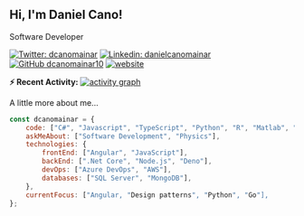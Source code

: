 <h2> Hi, I'm Daniel Cano! </h2>

Software Developer

[![Twitter: dcanomainar](https://img.shields.io/twitter/follow/dcanomainar?style=social)](https://twitter.com/dcanomainar)
[![Linkedin: danielcanomainar](https://img.shields.io/badge/-danielcanomainar-blue?style=flat-square&logo=Linkedin&logoColor=white&link=https://www.linkedin.com/in/daniel-cano-mainar-b3b087ba/)](https://www.linkedin.com/in/daniel-cano-mainar-b3b087ba/)
[![GitHub dcanomainar10](https://img.shields.io/github/followers/dcanomainar10?label=follow&style=social)](https://github.com/dcanomainar10)
[![website](https://img.shields.io/badge/Website-46a2f1.svg?&style=flat-square&logo=Google-Chrome&logoColor=white&link=https://dcanomainar10.github.io)](https://dcanomainar10.github.io)

**:zap: Recent Activity:**
[![activity graph](https://github-readme-activity-graph.vercel.app/graph?username=dcanomainar10&custom_title=Daniel%27s%20Activity%20Graph&theme=react&hide_border=true)](https://github.com/ashutosh00710/github-readme-activity-graph)

 A little more about me...  

```javascript
const dcanomainar = {
    code: ["C#", "Javascript", "TypeScript", "Python", "R", "Matlab", "SQL"],
    askMeAbout: ["Software Development", "Physics"],
    technologies: {
        frontEnd: ["Angular", "JavaScript"],
        backEnd: [".Net Core", "Node.js", "Deno"],
        devOps: ["Azure DevOps", "AWS"],
        databases: ["SQL Server", "MongoDB"],
    },
    currentFocus: ["Angular, "Design patterns", "Python", "Go"],
};
```
